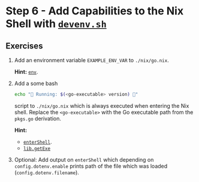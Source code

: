 # Step 6 - Add Capabilities to the Nix Shell with [`devenv.sh`](https://devenv.sh)

## Exercises

1. Add an environment variable `EXAMPLE_ENV_VAR` to `./nix/go.nix`.

   **Hint:** [`env`](https://devenv.sh/reference/options/#env).

2. Add a some bash

   ```bash
   echo "🐹 Running: $(<go-executable> version) 🐹"
   ```

   script to `./nix/go.nix` which is always executed when entering the Nix
   shell. Replace the `<go-executable>` with the Go executable path from the
   `pkgs.go` derivation.

   **Hint:**

   - [`enterShell`](https://devenv.sh/reference/options/#entershell).
   - [`lib.getExe`](https://noogle.dev/f/lib/getExe)

3. Optional: Add output on `enterShell` which depending on
   `config.dotenv.enable` prints path of the file which was loaded
   (`config.dotenv.filename`).
